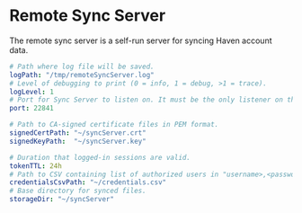 # Remote Sync Server

The remote sync server is a self-run server for syncing Haven account data.

```yaml
# Path where log file will be saved.
logPath: "/tmp/remoteSyncServer.log"
# Level of debugging to print (0 = info, 1 = debug, >1 = trace).
logLevel: 1
# Port for Sync Server to listen on. It must be the only listener on this port.
port: 22841

# Path to CA-signed certificate files in PEM format.
signedCertPath: "~/syncServer.crt"
signedKeyPath:  "~/syncServer.key"

# Duration that logged-in sessions are valid.
tokenTTL: 24h
# Path to CSV containing list of authorized users in "username>,<password>" format.
credentialsCsvPath: "~/credentials.csv"
# Base directory for synced files.
storageDir: "~/syncServer"
```
